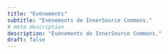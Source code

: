 ```yaml
---
title: "Evènements"
subtitle: "Evènements de InnerSource Commons."
# meta description
description: "Evènements de InnerSource Commons."
draft: false
---
```

